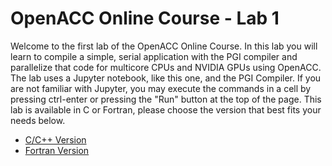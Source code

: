 # OpenACC Online Course - Lab 1

Welcome to the first lab of the OpenACC Online Course. In this lab you     will learn to compile a simple, serial application with the PGI compiler     and parallelize that code for multicore CPUs and NVIDIA GPUs using OpenACC. The lab uses a Jupyter notebook, like this one, and the PGI Compiler. If you are not familiar with Jupyter, you may execute the commands in a cell by pressing ctrl-enter or pressing the "Run" button at the top of the page. This lab is available in C or Fortran, please choose the version that best fits your needs below.

* [C/C++ Version](C/README.md)
* [Fortran Version](Fortran/README.md)
